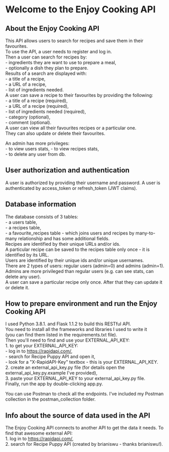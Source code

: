 # Welcome to the Enjoy Cooking API
 
## About the Enjoy Cooking API
This API allows users to search for recipes and save them in their favourites.  
To use the API, a user needs to register and log in.  
Then a user can search for recipes by:  
    - ingredients they are want to use to prepare a meal,  
    - optionally a dish they plan to prepare.  
Results of a search are displayed with:  
    - a title of a recipe,  
    - a URL of a recipe,  
    - list of ingredients needed.  
A user can save a recipe to their favourites by providing the following:  
    - a title of a recipe (required),  
    - a URL of a recipe (required),  
    - list of ingredients needed (required),  
    - category (optional),  
    - comment (optional).  
A user can view all their favourites recipes or a particular one.  
They can also update or delete their favourites.   
  
An admin has more privileges:  
    - to view users stats,
    - to view recipes stats,  
    - to delete any user from db.

## User authorization and authentication
A user is authorized by providing their username and password. 
A user is authenticated by access_token or refresh_token (JWT claims).

## Database information
The database consists of 3 tables:  
    - a users table,  
    - a recipes table,  
    - a favourite_recipes table - which joins users and recipes by many-to-many relationship and has some additional fields.    
Recipes are identified by their unique URLs and/or ids.  
A particular recipe can be saved to the recipes table only once - it is identified by its URL.  
Users are identified by their unique ids and/or unique usernames.  
There are 2 types of users: regular users (admin=0) and admins (admin=1).  
Admins are more privileged than regular users (e.g. can see stats, can delete any user).   
A user can save a particular recipe only once. After that they can update it or delete it.

## How to prepare environment and run the Enjoy Cooking API
I used Python 3.8.1. and Flask 1.1.2 to build this RESTful API.  
You need to install all the frameworks and libraries I used to write it   
(you can find them listed in the requirements.txt file).  
Then you'll need to find and use your EXTERNAL_API_KEY:  
    1. to get your EXTERNAL_API_KEY:  
        - log in to <https://rapidapi.com/>,   
        - search for Recipe Puppy API and open it,  
        - look for a "X-RapidAPI-Key" textbox - this is your EXTERNAL_API_KEY.    
    2. create an external_api_key.py file (for details open the external_api_key.py.example I've provided),  
    3. paste your EXTERNAL_API_KEY to your external_api_key.py file.  
Finally, run the app by double-clicking app.py.  
  
You can use Postman to check all the endpoints. I've included my Postman collection in the postman_collection folder.

## Info about the source of data used in the API
The Enjoy Cooking API connects to another API to get the data it needs. 
To find that awesome external API:  
    1. log in to <https://rapidapi.com/>,  
    2. search for Recipe Puppy API (created by brianiswu - thanks brianiswu!). 